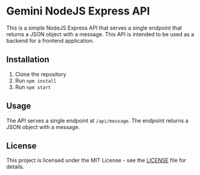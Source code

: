 # Gemini NodeJS Express API

This is a simple NodeJS Express API that serves a single endpoint that returns a JSON object with a message. This API is intended to be used as a backend for a frontend application.

## Installation

1. Clone the repository
2. Run `npm install`
3. Run `npm start`

## Usage

The API serves a single endpoint at `/api/message`. The endpoint returns a JSON object with a message.

## License

This project is licensed under the MIT License - see the [LICENSE](LICENSE) file for details.